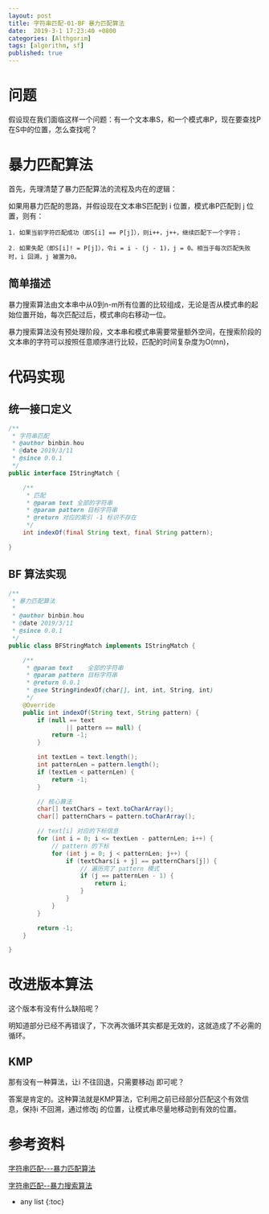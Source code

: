 ```yaml
---
layout: post
title: 字符串匹配-01-BF 暴力匹配算法
date:  2019-3-1 17:23:40 +0800
categories: [Althgorim]
tags: [algorithm, sf]
published: true
---
```


# 问题 

假设现在我们面临这样一个问题：有一个文本串S，和一个模式串P，现在要查找P在S中的位置，怎么查找呢？

# 暴力匹配算法

首先，先理清楚了暴力匹配算法的流程及内在的逻辑：

如果用暴力匹配的思路，并假设现在文本串S匹配到 i 位置，模式串P匹配到 j 位置，则有：

```
1. 如果当前字符匹配成功（即S[i] == P[j]），则i++，j++，继续匹配下一个字符；

2. 如果失配（即S[i]! = P[j]），令i = i - (j - 1)，j = 0。相当于每次匹配失败时，i 回溯，j 被置为0。
```

## 简单描述

暴力搜索算法由文本串中从0到n-m所有位置的比较组成，无论是否从模式串的起始位置开始，每次匹配过后，模式串向右移动一位。

暴力搜索算法没有预处理阶段，文本串和模式串需要常量额外空间，在搜索阶段的文本串的字符可以按照任意顺序进行比较，匹配的时间复杂度为O(mn)，

# 代码实现

## 统一接口定义

```java
/**
 * 字符串匹配
 * @author binbin.hou
 * @date 2019/3/11
 * @since 0.0.1
 */
public interface IStringMatch {

    /**
     * 匹配
     * @param text 全部的字符串
     * @param pattern 目标字符串
     * @return 对应的索引 -1 标识不存在
     */
    int indexOf(final String text, final String pattern);

}
```

## BF 算法实现

```java
/**
 * 暴力匹配算法
 *
 * @author binbin.hou
 * @date 2019/3/11
 * @since 0.0.1
 */
public class BFStringMatch implements IStringMatch {

    /**
     * @param text    全部的字符串
     * @param pattern 目标字符串
     * @return 0.0.1
     * @see String#indexOf(char[], int, int, String, int)
     */
    @Override
    public int indexOf(String text, String pattern) {
        if (null == text
                || pattern == null) {
            return -1;
        }

        int textLen = text.length();
        int patternLen = pattern.length();
        if (textLen < patternLen) {
            return -1;
        }

        // 核心算法
        char[] textChars = text.toCharArray();
        char[] patternChars = pattern.toCharArray();

        // text[i] 对应的下标信息
        for (int i = 0; i <= textLen - patternLen; i++) {
            // pattern 的下标
            for (int j = 0; j < patternLen; j++) {
                if (textChars[i + j] == patternChars[j]) {
                    // 遍历完了 pattern 模式
                    if (j == patternLen - 1) {
                        return i;
                    }
                }
            }
        }

        return -1;
    }

}
```

# 改进版本算法

这个版本有没有什么缺陷呢？

明知道部分已经不再错误了，下次再次循环其实都是无效的，这就造成了不必需的循环。

## KMP

那有没有一种算法，让i 不往回退，只需要移动j 即可呢？

答案是肯定的。这种算法就是KMP算法，它利用之前已经部分匹配这个有效信息，保持i 不回溯，通过修改j 的位置，让模式串尽量地移动到有效的位置。

# 参考资料 

[字符串匹配---暴力匹配算法](http://www.cnblogs.com/Kevin-mao/p/5764726.html)

[字符串匹配--暴力搜索算法](https://www.cnblogs.com/wuyudong/p/brute-force-algorithm.html)

* any list
{:toc}